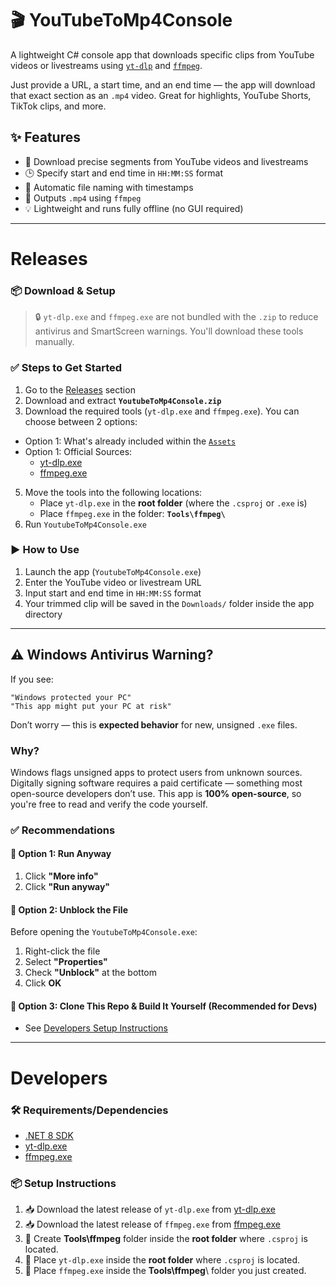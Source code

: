 # 🎬 YouTubeToMp4Console

A lightweight C# console app that downloads specific clips from YouTube videos or livestreams using [`yt-dlp`](https://github.com/yt-dlp/yt-dlp) and [`ffmpeg`](https://ffmpeg.org/).  

Just provide a URL, a start time, and an end time — the app will download that exact section as an `.mp4` video. Great for highlights, YouTube Shorts, TikTok clips, and more.

## ✨ Features

- 🎯 Download precise segments from YouTube videos and livestreams  
- 🕒 Specify start and end time in `HH:MM:SS` format  
- 🧠 Automatic file naming with timestamps  
- 🎥 Outputs `.mp4` using `ffmpeg`  
- 💡 Lightweight and runs fully offline (no GUI required)

---

# Releases

### 📦 Download & Setup

> 🔒 `yt-dlp.exe` and `ffmpeg.exe` are not bundled with the `.zip` to reduce antivirus and SmartScreen warnings. You'll download these tools manually.

### ✅ Steps to Get Started

1. Go to the [Releases](https://github.com/potuta/YoutubeToMp4Console/releases) section  
2. Download and extract **`YoutubeToMp4Console.zip`**  
3. Download the required tools (`yt-dlp.exe` and `ffmpeg.exe`). You can choose between 2 options:
- Option 1: What's already included within the [`Assets`](https://github.com/potuta/YoutubeToMp4Console/releases)
- Option 1: Official Sources:
    - [yt-dlp.exe](https://github.com/yt-dlp/yt-dlp/releases/latest/download/yt-dlp.exe)
    - [ffmpeg.exe](https://www.gyan.dev/ffmpeg/builds/packages/ffmpeg-7.0.2-full_build.7z)
5. Move the tools into the following locations:
   - Place `yt-dlp.exe` in the **root folder** (where the `.csproj` or `.exe` is)
   - Place `ffmpeg.exe` in the folder: **`Tools\ffmpeg\`**
6. Run `YoutubeToMp4Console.exe`


### ▶️ How to Use

1. Launch the app (`YoutubeToMp4Console.exe`)
2. Enter the YouTube video or livestream URL  
3. Input start and end time in `HH:MM:SS` format  
4. Your trimmed clip will be saved in the `Downloads/` folder inside the app directory

---

## ⚠️ Windows Antivirus Warning?

If you see:

    "Windows protected your PC"
    "This app might put your PC at risk"

Don’t worry — this is **expected behavior** for new, unsigned `.exe` files.

### Why?

Windows flags unsigned apps to protect users from unknown sources. Digitally signing software requires a paid certificate — something most open-source developers don’t use. This app is **100% open-source**, so you're free to read and verify the code yourself.

### ✅ Recommendations

#### 🔹 Option 1: Run Anyway

1. Click **"More info"**
2. Click **"Run anyway"**

#### 🔹 Option 2: Unblock the File

Before opening the `YoutubeToMp4Console.exe`:

1. Right-click the file  
2. Select **"Properties"**  
3. Check **"Unblock"** at the bottom  
4. Click **OK**

#### 🔹 Option 3: Clone This Repo & Build It Yourself (Recommended for Devs)
- See [Developers Setup Instructions](https://github.com/potuta/YoutubeToMp4Console/edit/master/README.md#developers)

---

# Developers

### 🛠 Requirements/Dependencies

- [.NET 8 SDK](https://dotnet.microsoft.com/en-us/download/dotnet/8.0)
- [yt-dlp.exe](https://github.com/yt-dlp/yt-dlp/releases/latest/download/yt-dlp.exe)
- [ffmpeg.exe](https://www.gyan.dev/ffmpeg/builds/packages/ffmpeg-7.0.2-full_build.7z) 

### 📦 Setup Instructions

1. 📥 Download the latest release of `yt-dlp.exe` from [yt-dlp.exe](https://github.com/yt-dlp/yt-dlp/releases/latest/download/yt-dlp.exe)
2. 📥 Download the latest release of `ffmpeg.exe` from [ffmpeg.exe](https://www.gyan.dev/ffmpeg/builds/packages/ffmpeg-7.0.2-full_build.7z)
3. 📁 Create **Tools\ffmpeg** folder inside the **root folder** where `.csproj` is located.
4. 📁 Place `yt-dlp.exe` inside the **root folder** where `.csproj` is located.
5. 📁 Place `ffmpeg.exe` inside the **Tools\ffmpeg**\ folder you just created.

